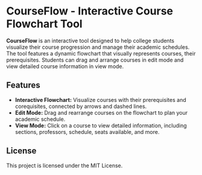 # CourseFlow - Interactive Course Flowchart Tool

**CourseFlow** is an interactive tool designed to help college students visualize their course progression and manage their academic schedules. The tool features a dynamic flowchart that visually represents courses, their prerequisites. Students can drag and arrange courses in edit mode and view detailed course information in view mode.

## Features

- **Interactive Flowchart:** Visualize courses with their prerequisites and corequisites, connected by arrows and dashed lines.
- **Edit Mode:** Drag and rearrange courses on the flowchart to plan your academic schedule.
- **View Mode:** Click on a course to view detailed information, including sections, professors, schedule, seats available, and more.

## License

This project is licensed under the MIT License.
